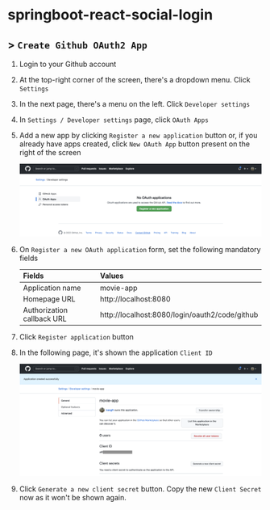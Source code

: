 # springboot-react-social-login
## > `Create Github OAuth2 App`

1. Login to your Github account

1. At the top-right corner of the screen, there's a dropdown menu. Click `Settings`

1. In the next page, there's a menu on the left. Click `Developer settings`

1. In `Settings / Developer settings` page, click `OAuth Apps`

1. Add a new app by clicking `Register a new application` button or, if you already have apps created, click `New OAuth App` button present on the right of the screen

   ![github-create-new-app](documentation/github-create-new-app.png)

1. On `Register a new OAuth application` form, set the following mandatory fields

   | Fields                     | Values                                         |
   | -------------------------- | ---------------------------------------------- |
   | Application name           | movie-app                                      |
   | Homepage URL               | http://localhost:8080                          |
   | Authorization callback URL | http://localhost:8080/login/oauth2/code/github |

1. Click `Register application` button

1. In the following page, it's shown the application `Client ID`

   ![github-app-created-successfully](documentation/github-app-created-successfully.png)

1. Click `Generate a new client secret` button. Copy the new `Client Secret` now as it won't be shown again.
